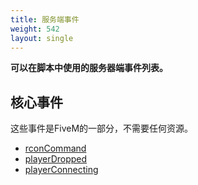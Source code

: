 ```yaml
---
title: 服务端事件
weight: 542
layout: single
---
```


**可以在脚本中使用的服务器端事件列表。**

核心事件
-----------

这些事件是FiveM的一部分，不需要任何资源。

- [rconCommand](../list/rconCommand)
- [playerDropped](../list/playerDropped)
- [playerConnecting](../list/playerConnecting)
